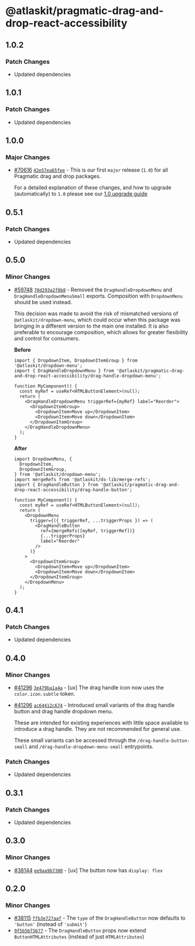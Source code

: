 # @atlaskit/pragmatic-drag-and-drop-react-accessibility

## 1.0.2

### Patch Changes

- Updated dependencies

## 1.0.1

### Patch Changes

- Updated dependencies

## 1.0.0

### Major Changes

- [#70616](https://stash.atlassian.com/projects/CONFCLOUD/repos/confluence-frontend/pull-requests/70616) [`42e57ea65fee`](https://stash.atlassian.com/projects/CONFCLOUD/repos/confluence-frontend/commits/42e57ea65fee) - This is our first `major` release (`1.0`) for all Pragmatic drag and drop packages.

  For a detailed explanation of these changes, and how to upgrade (automatically) to `1.0` please see our [1.0 upgrade guide](http://atlassian.design/components/pragmatic-drag-and-drop/core-package/upgrade-guides/upgrade-guide-for-1.0)

## 0.5.1

### Patch Changes

- Updated dependencies

## 0.5.0

### Minor Changes

- [#59748](https://stash.atlassian.com/projects/CONFCLOUD/repos/confluence-frontend/pull-requests/59748) [`70d293a2f8b8`](https://stash.atlassian.com/projects/CONFCLOUD/repos/confluence-frontend/commits/70d293a2f8b8) - Removed the `DragHandleDropdownMenu` and `DragHandleDropdownMenuSmall` exports. Composition with `DropdownMenu` should be used instead.

  This decision was made to avoid the risk of mismatched versions of `@atlaskit/dropdown-menu`,
  which could occur when this package was bringing in a different version to the main one installed.
  It is also preferable to encourage composition,
  which allows for greater flexibility and control for consumers.

  **Before**

  ```tsx
  import { DropdownItem, DropdownItemGroup } from '@atlaskit/dropdown-menu';
  import { DragHandleDropdownMenu } from '@atlaskit/pragmatic-drag-and-drop-react-accessibility/drag-handle-dropdown-menu';

  function MyComponent() {
    const myRef = useRef<HTMLButtonElement>(null);
    return (
      <DragHandleDropdownMenu triggerRef={myRef} label="Reorder">
        <DropdownItemGroup>
          <DropdownItem>Move up</DropdownItem>
          <DropdownItem>Move down</DropdownItem>
        </DropdownItemGroup>
      </DragHandleDropdownMenu>
    );
  }
  ```

  **After**

  ```tsx
  import DropdownMenu, {
    DropdownItem,
    DropdownItemGroup,
  } from '@atlaskit/dropdown-menu';
  import mergeRefs from '@atlaskit/ds-lib/merge-refs';
  import { DragHandleButton } from '@atlaskit/pragmatic-drag-and-drop-react-accessibility/drag-handle-button';

  function MyComponent() {
    const myRef = useRef<HTMLButtonElement>(null);
    return (
      <DropdownMenu
        trigger={({ triggerRef, ...triggerProps }) => (
          <DragHandleButton
            ref={mergeRefs([myRef, triggerRef])}
            {...triggerProps}
            label="Reorder"
          />
        )}
      >
        <DropdownItemGroup>
          <DropdownItem>Move up</DropdownItem>
          <DropdownItem>Move down</DropdownItem>
        </DropdownItemGroup>
      </DropdownMenu>
    );
  }
  ```

## 0.4.1

### Patch Changes

- Updated dependencies

## 0.4.0

### Minor Changes

- [#41296](https://bitbucket.org/atlassian/atlassian-frontend/pull-requests/41296) [`3e479ba1a4a`](https://bitbucket.org/atlassian/atlassian-frontend/commits/3e479ba1a4a) - [ux] The drag handle icon now uses the `color.icon.subtle` token.
- [#41296](https://bitbucket.org/atlassian/atlassian-frontend/pull-requests/41296) [`ac64412c674`](https://bitbucket.org/atlassian/atlassian-frontend/commits/ac64412c674) - Introduced small variants of the drag handle button and drag handle dropdown menu.

  These are intended for existing experiences with little space available to
  introduce a drag handle. They are not recommended for general use.

  These small variants can be accessed through the `/drag-handle-button-small` and
  `/drag-handle-dropdown-menu-small` entrypoints.

### Patch Changes

- Updated dependencies

## 0.3.1

### Patch Changes

- Updated dependencies

## 0.3.0

### Minor Changes

- [#38144](https://bitbucket.org/atlassian/atlassian-frontend/pull-requests/38144) [`ee9aa9b7300`](https://bitbucket.org/atlassian/atlassian-frontend/commits/ee9aa9b7300) - [ux] The button now has `display: flex`

## 0.2.0

### Minor Changes

- [#38115](https://bitbucket.org/atlassian/atlassian-frontend/pull-requests/38115) [`ffb3e727aaf`](https://bitbucket.org/atlassian/atlassian-frontend/commits/ffb3e727aaf) - The `type` of the `DragHandleButton` now defaults to `'button'` (instead of `'submit'`)
- [`9f5b56f5677`](https://bitbucket.org/atlassian/atlassian-frontend/commits/9f5b56f5677) - The `DragHandleButton` props now extend `ButtonHTMLAttributes` (instead of just `HTMLAttributes`)
